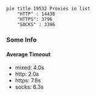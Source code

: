 
```mermaid
pie title 19532 Proxies in list
    "HTTP" : 14438
    "HTTPS": 3796
    "SOCKS" : 3396
```

### Some Info
#### Average Timeout

- mixed: 4.0s
- http: 2.0s
- https: 7.6s
- socks: 6.3s